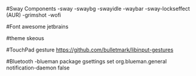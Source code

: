 #Sway Components
-sway
-swaybg
-swayidle
-waybar
-sway-lockseffect (AUR)
-grimshot
-wofi

#Font
awesome 
jetbrains

#theme
skeous

#TouchPad gesture
https://github.com/bulletmark/libinput-gestures

#Bluetooth
-blueman package
gsettings set org.blueman.general notification-daemon false

